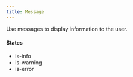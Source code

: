```yaml
---
title: Message
---
```


Use messages to display information to the user.

#### States

* is-info
* is-warning
* is-error